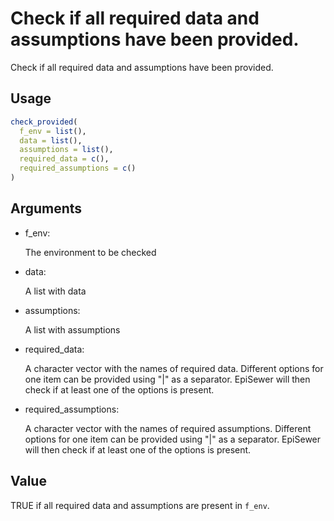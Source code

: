 # Check if all required data and assumptions have been provided.

Check if all required data and assumptions have been provided.

## Usage

``` r
check_provided(
  f_env = list(),
  data = list(),
  assumptions = list(),
  required_data = c(),
  required_assumptions = c()
)
```

## Arguments

- f_env:

  The environment to be checked

- data:

  A list with data

- assumptions:

  A list with assumptions

- required_data:

  A character vector with the names of required data. Different options
  for one item can be provided using "\|" as a separator. EpiSewer will
  then check if at least one of the options is present.

- required_assumptions:

  A character vector with the names of required assumptions. Different
  options for one item can be provided using "\|" as a separator.
  EpiSewer will then check if at least one of the options is present.

## Value

TRUE if all required data and assumptions are present in `f_env`.
